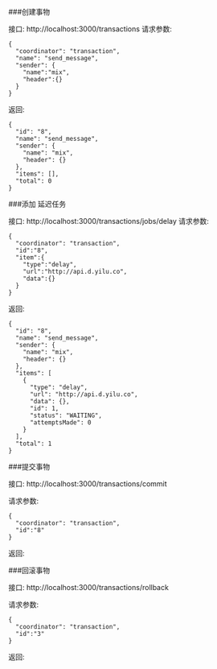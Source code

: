 


###创建事物

  接口: http://localhost:3000/transactions
  请求参数:

    {
      "coordinator": "transaction",
      "name": "send_message",
      "sender": {
        "name":"mix",
        "header":{}
      }
    }

  返回:

    {
      "id": "8",
      "name": "send_message",
      "sender": {
        "name": "mix",
        "header": {}
      },
      "items": [],
      "total": 0
    }


###添加 延迟任务

  接口: http://localhost:3000/transactions/jobs/delay
  请求参数: 

    {
      "coordinator": "transaction",
      "id":"8",
      "item":{
        "type":"delay",
        "url":"http://api.d.yilu.co",
        "data":{}
      }
    }
  
  返回:

    {
      "id": "8",
      "name": "send_message",
      "sender": {
        "name": "mix",
        "header": {}
      },
      "items": [
        {
          "type": "delay",
          "url": "http://api.d.yilu.co",
          "data": {},
          "id": 1,
          "status": "WAITING",
          "attemptsMade": 0
        }
      ],
      "total": 1
    }


###提交事物

  接口: http://localhost:3000/transactions/commit

  请求参数:

    {
      "coordinator": "transaction",
      "id":"8"
    }

  返回:




###回滚事物

  接口: http://localhost:3000/transactions/rollback
  
  请求参数:

    {
      "coordinator": "transaction",
      "id":"3"
    }

  返回:


